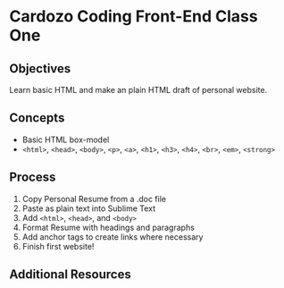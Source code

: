 # Cardozo Coding Front-End Class One

## Objectives

Learn basic HTML and make an plain HTML draft of personal website. 

## Concepts
- Basic HTML box-model
- `<html>`, `<head>`, `<body>`, `<p>`, `<a>`, `<h1>`, `<h3>`, `<h4>`, `<br>`, `<em>`, `<strong>`


## Process

1. Copy Personal Resume from a .doc file
2. Paste as plain text into Sublime Text
3. Add `<html>`, `<head>`, and `<body>`
4. Format Resume with headings and paragraphs
5. Add anchor tags to create links where necessary
6. Finish first website!

## Additional Resources
